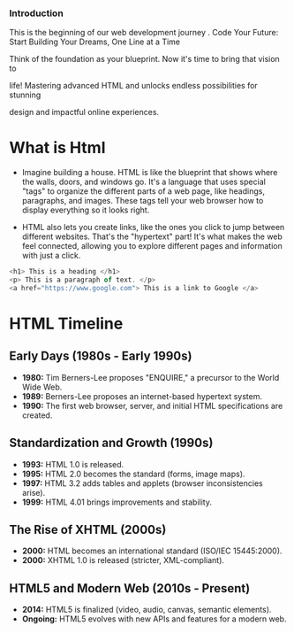 ### Introduction 
This is the beginning of our web development journey . Code Your Future: Start Building Your Dreams, One Line at a Time

Think of the foundation as your blueprint. Now it's time to bring that vision to 

life!  Mastering advanced HTML and unlocks endless possibilities for stunning 

design and impactful online experiences. 

# What is Html 
- Imagine building a house. HTML is like the blueprint that shows where the walls, doors, and windows go. It's a language that uses special "tags" to organize the different parts of a web page, like headings, paragraphs, and images. These tags tell your web browser how to display everything so it looks right.

- HTML also lets you create links, like the ones you click to jump between different websites. That's the "hypertext" part! It's what makes the web feel connected, allowing you to explore different pages and information with just a click.  
```javascript
<h1> This is a heading </h1>
<p> This is a paragraph of text. </p>
<a href="https://www.google.com"> This is a link to Google </a>
``` 

# HTML Timeline

## Early Days (1980s - Early 1990s)

* **1980:** Tim Berners-Lee proposes "ENQUIRE," a precursor to the World Wide Web.
* **1989:** Berners-Lee proposes an internet-based hypertext system.
* **1990:**  The first web browser, server, and initial HTML specifications are created.

## Standardization and Growth (1990s)

* **1993:** HTML 1.0 is released.
* **1995:** HTML 2.0 becomes the standard (forms, image maps).
* **1997:** HTML 3.2 adds tables and applets (browser inconsistencies arise).
* **1999:** HTML 4.01 brings improvements and stability.

## The Rise of XHTML (2000s)

* **2000:** HTML becomes an international standard (ISO/IEC 15445:2000).
* **2000:** XHTML 1.0 is released (stricter, XML-compliant).

## HTML5 and Modern Web (2010s - Present)

* **2014:** HTML5 is finalized (video, audio, canvas, semantic elements).
* **Ongoing:** HTML5 evolves with new APIs and features for a modern web.


